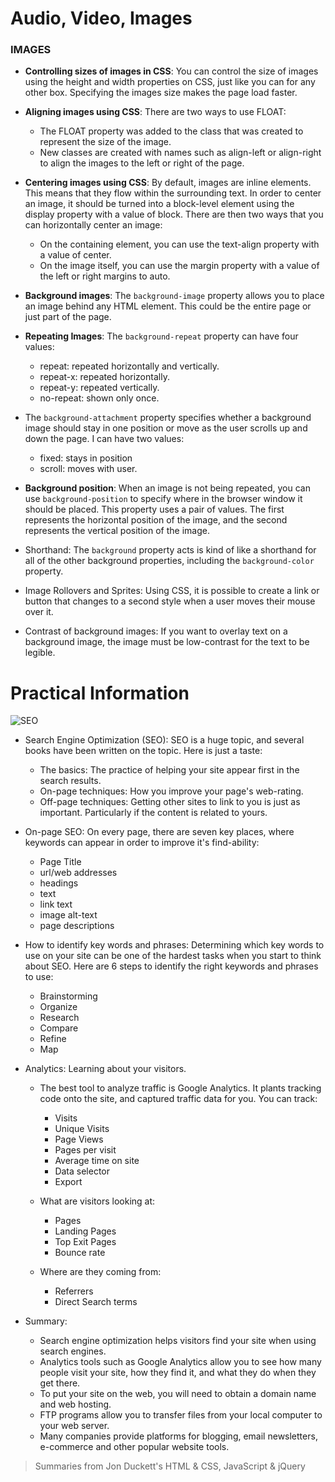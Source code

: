 # Audio, Video, Images 

### IMAGES 

- **Controlling sizes of images in CSS**: You can control the size of images using the height and width properties on CSS, just like you can for any other box. Specifying the images size makes the page load faster.

- **Aligning images using CSS**: There are two ways to use FLOAT:
  - The FLOAT property was added to the class that was created to represent the size of the image. 
  - New classes are created with names such as align-left or align-right to align the images to the left or right of the page. 

- **Centering images using CSS**: By default, images are inline elements. This means that they flow within the surrounding text. In order to center an image, it should be turned into a block-level element using the display property with a value of block. There are then two ways that you can horizontally center an image: 
  - On the containing element, you can use the text-align property with a value of center. 
  - On the image itself, you can use the margin property with a value of the left or right margins to auto.

- **Background images**: The `background-image` property allows you to place an image behind any HTML element. This could be the entire page or just part of the page.

- **Repeating Images**: The `background-repeat` property can have four values: 
  - repeat: repeated horizontally and vertically.
  - repeat-x: repeated horizontally.
  - repeat-y: repeated vertically.
  - no-repeat: shown only once.

- The `background-attachment` property specifies whether a background image should stay in one position or move as the user scrolls up and down the page. I can have two values:
  - fixed: stays in position
  - scroll: moves with user.

- **Background position**: When an image is not being repeated, you can use `background-position` to specify where in the browser window it should be placed. This property uses a pair of values. The first represents the horizontal position of the image, and the second represents the vertical position of the image.

- Shorthand: The `background` property acts is kind of like a shorthand for all of the other background properties, including the `background-color` property.

- Image Rollovers and Sprites: Using CSS, it is possible to create a link or button that changes to a second style when a user moves their mouse over it.

- Contrast of background images: If you want to overlay text on a background image, the image must be low-contrast for the text to be legible.


# Practical Information

![SEO](https://twinmiracleseditorial.files.wordpress.com/2017/07/google-seo-gif.gif)

- Search Engine Optimization (SEO): SEO is a huge topic, and several books have been written on the topic. Here is just a taste:
  - The basics: The practice of helping your site appear first in the search results.
  - On-page techniques: How you improve your page's web-rating.
  - Off-page techniques: Getting other sites to link to you is just as important. Particularly if the content is related to yours. 

- On-page SEO: On every page, there are seven key places, where keywords can appear in order to improve it's find-ability:
  - Page Title 
  - url/web addresses
  - headings
  - text
  - link text
  - image alt-text
  - page descriptions

- How to identify key words and phrases: Determining which key words to use on your site can be one of the hardest tasks when you start to think about SEO. Here are 6 steps to identify the right keywords and phrases to use:
  - Brainstorming
  - Organize
  - Research
  - Compare
  - Refine
  - Map

- Analytics: Learning about your visitors.
  - The best tool to analyze traffic is Google Analytics. It plants tracking code onto the site, and captured traffic data for you. You can track:
    - Visits
    - Unique Visits
    - Page Views
    - Pages per visit
    - Average time on site
    - Data selector
    - Export

  - What are visitors looking at:
    - Pages 
    - Landing Pages
    - Top Exit Pages
    - Bounce rate

  - Where are they coming from:
    - Referrers
    - Direct Search terms

- Summary:
  - Search engine optimization helps visitors find your site when using search engines.
  - Analytics tools such as Google Analytics allow you to see how many people visit your site, how they find it, and what they do when they get there.
  - To put your site on the web, you will need to obtain a domain name and web hosting.
  - FTP programs allow you to transfer files from your local computer to your web server.
  - Many companies provide platforms for blogging, email newsletters, e-commerce and other popular website tools.

> Summaries from Jon Duckett's HTML & CSS, JavaScript & jQuery
